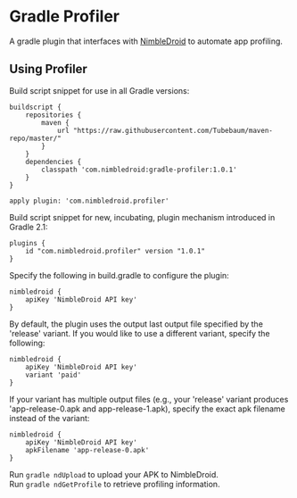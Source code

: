 # Gradle Profiler

A gradle plugin that interfaces with [NimbleDroid](https://www.nimbledroid.com) to automate app profiling.

## Using Profiler

Build script snippet for use in all Gradle versions:

    buildscript {
        repositories {
            maven {
                url "https://raw.githubusercontent.com/Tubebaum/maven-repo/master/"
            }
        }
        dependencies {
            classpath 'com.nimbledroid:gradle-profiler:1.0.1'
        }
    }

    apply plugin: 'com.nimbledroid.profiler'

Build script snippet for new, incubating, plugin mechanism introduced in Gradle 2.1:

    plugins {
        id "com.nimbledroid.profiler" version "1.0.1"
    }

Specify the following in build.gradle to configure the plugin:

    nimbledroid {
        apiKey 'NimbleDroid API key'
    }

By default, the plugin uses the output last output file specified by the 'release'
variant. If you would like to use a different variant, specify the following:

    nimbledroid {
        apiKey 'NimbleDroid API key'
        variant 'paid'
    }

If your variant has multiple output files (e.g., your 'release' variant produces
'app-release-0.apk and app-release-1.apk), specify the exact apk filename instead of
the variant:

    nimbledroid {
        apiKey 'NimbleDroid API key'
        apkFilename 'app-release-0.apk'
    }

Run `gradle ndUpload` to upload your APK to NimbleDroid.  
Run `gradle ndGetProfile` to retrieve profiling information.
